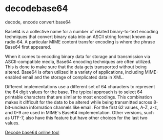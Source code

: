 # decodebase64
decode, encode convert base64

Base64 is a collective name for a number of related binary-to-text encoding techniques that convert binary data into an ASCII string format known as radix-64. A particular MIME content transfer encoding is where the phrase Base64 first appeared.

When it comes to encoding binary data for storage and transmission via ASCII-compatible media, Base64 encoding techniques are often utilized. This is done to make sure that the data gets transported without being altered. Base64 is often utilized in a variety of applications, including MIME-enabled email and the storage of complicated data in XML.

Different implementations use a different set of 64 characters to represent the 64 digit values for the base. The typical approach is to select 64 printable characters that are similar to most encodings. This combination makes it difficult for the data to be altered while being transmitted across 8-bit-unclean information channels like email. For the first 62 values, A-Z, a-z, and 0-9 are used in MIME's Base64 implementation. Other versions, such as UTF-7, also have this feature but have other choices for the last two values.

[Decode base64 online tool](https://www.decodebase64.net)
